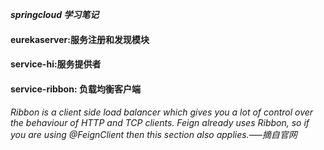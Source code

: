 **_springcloud 学习笔记_**

#### eurekaserver:服务注册和发现模块
#### service-hi:服务提供者
#### service-ribbon: 负载均衡客户端
###### Ribbon is a client side load balancer which gives you a lot of control over the behaviour of HTTP and TCP clients. Feign already uses Ribbon, so if you are using @FeignClient then this section also applies.—–摘自官网
